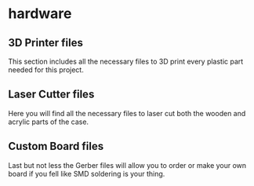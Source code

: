 # hardware

## 3D Printer files
This section includes all the necessary files to 3D print every plastic part needed for this project.

## Laser Cutter files
Here you will find all the necessary files to laser cut both the wooden and acrylic parts of the case.

## Custom Board files
Last but not less the Gerber files will allow you to order or make your own board if you fell like SMD soldering is your thing.
